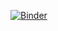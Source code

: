 [![Binder](https://mybinder.org/badge_logo.svg)](https://mybinder.org/v2/gh/CCayssiols/CN_PTSI_Force_centrale/HEAD)
